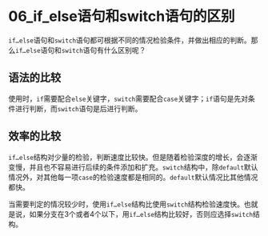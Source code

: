 # 06_if_else语句和switch语句的区别

`if…else`语句和`switch`语句都可根据不同的情况检验条件，并做出相应的判断。那么`if…else`语句和`switch`语句有什么区别呢？

## 语法的比较

使用时，`if`需要配合`else`关键字，`switch`需要配合`case`关键字；`if`语句是先对条件进行判断，而`switch`语句是后进行判断。

## 效率的比较

`if…else`结构对少量的检验，判断速度比较快。但是随着检验深度的增长，会逐渐变慢，并且也不容易进行后续的条件添加和扩充。`switch`结构中，除`default`默认情况外，对其他每一项`case`的检验速度都是相同的。`default`默认情况比其他情况都快。

当需要判定的情况较少时，使用`if…else`结构比使用`switch`结构检验速度快。也就是说，如果分支在3个或者4个以下，用`if…else`结构比较好，否则应选择`switch`结构。